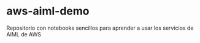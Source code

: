 # aws-aiml-demo
Repositorio con notebooks sencillos para aprender a usar los servicios de AIML de AWS
